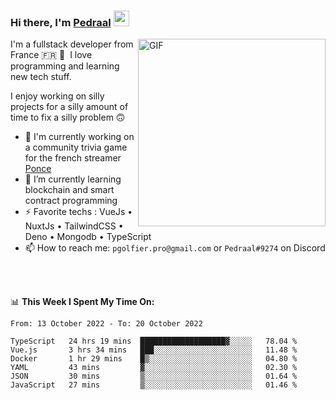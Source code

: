 ### Hi there, I'm <a href="https://pedraal.dev" target="_blank">Pedraal</a> <img src="https://media.giphy.com/media/hvRJCLFzcasrR4ia7z/giphy.gif" width="25px">
<img align="right" alt="GIF" src="https://pedraal.dev/avatar.png" width="300" height="300" />

I'm a fullstack developer from France 🇫🇷 🥖 &nbsp;I love programming and learning new
tech stuff.

I enjoy working on silly projects for a silly amount of time to fix a silly problem 🙃

- 🔭  I'm currently working on a community trivia game for the french streamer <a href="https://twitch.tv/ponce" target="_blank">Ponce</a>
- 🌱 I’m currently learning blockchain and smart contract programming
- ⚡ Favorite techs : VueJs &bull; NuxtJs &bull; TailwindCSS &bull; Deno &bull; Mongodb &bull; TypeScript
- 📫 How to reach me: `pgolfier.pro@gmail.com` or `Pedraal#9274` on Discord

<br>
<br>

📊 **This Week I Spent My Time On:**
<!--START_SECTION:waka-->

```text
From: 13 October 2022 - To: 20 October 2022

TypeScript   24 hrs 19 mins  ███████████████████▓░░░░░   78.04 %
Vue.js       3 hrs 34 mins   ███░░░░░░░░░░░░░░░░░░░░░░   11.48 %
Docker       1 hr 29 mins    █▒░░░░░░░░░░░░░░░░░░░░░░░   04.80 %
YAML         43 mins         ▓░░░░░░░░░░░░░░░░░░░░░░░░   02.30 %
JSON         30 mins         ▒░░░░░░░░░░░░░░░░░░░░░░░░   01.64 %
JavaScript   27 mins         ▒░░░░░░░░░░░░░░░░░░░░░░░░   01.46 %
```

<!--END_SECTION:waka-->
